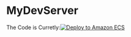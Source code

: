# MyDevServer
The Code is Curretly:[![Deploy to Amazon ECS](https://github.com/harsha7addanki/MyDevServer/actions/workflows/aws.yml/badge.svg)](https://github.com/harsha7addanki/MyDevServer/actions/workflows/aws.yml)
